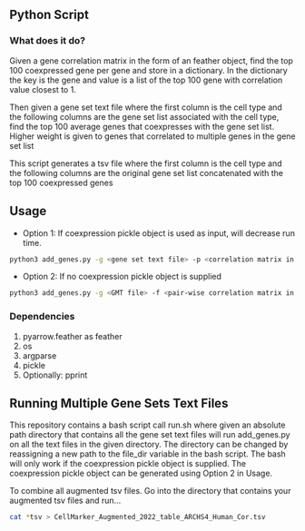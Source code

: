 ## Python Script

### What does it do?
Given a gene correlation matrix in the form of an feather object, find the top 100 coexpressed gene per gene and store in a dictionary.
In the dictionary the key is the gene and value is a list of the top 100 gene with correlation value closest to 1.

Then given a gene set text file where the first column is the cell type and the following columns are the gene set list associated with the cell type,
find the top 100 average genes that coexpresses with the gene set list. Higher weight is given to genes that correlated to multiple genes in the gene set list

This script generates a tsv file where the first column is the cell type and the following columns are the original gene set list concatenated with the top 100 coexpressed genes

## Usage
- Option 1: If coexpression pickle object is used as input, will decrease run time.
```bash
python3 add_genes.py -g <gene set text file> -p <correlation matrix in the form of a pickle object>
```
- Option 2: If no coexpression pickle object is supplied
```bash
python3 add_genes.py -g <GMT file> -f <pair-wise correlation matrix in the form of a feather object> 
```

### Dependencies
1. pyarrow.feather as feather
2. os 
3. argparse 
4. pickle
5. Optionally: pprint

## Running Multiple Gene Sets Text Files
This repository contains a bash script call run.sh where given an absolute path directory that contains all the gene set text files will run add_genes.py on all the text files in the given directory. The directory can be changed by reassigning a new path to the file_dir variable in the bash script. The bash will only work if the coexpression pickle object is supplied. The coexpression pickle object can be generated using Option 2 in Usage.

To combine all augmented tsv files. Go into the directory that contains your augmented tsv files and run...
```bash
cat *tsv > CellMarker_Augmented_2022_table_ARCHS4_Human_Cor.tsv
```

